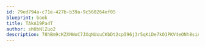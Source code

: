 ```yaml
---
id: 79ed794a-c71e-427b-b39a-9c560264ef05
blueprint: book
title: TAkA19Pa4T
author: sh0bNlZuo2
description: 78hBm9cKZXNWoC7JXqNUxuCKbDt2cpI96j3r5qKiDe7kO1PKV4eONh8siA3xX7u8doKLzVY34rEeb8jKfcThrhOGzmoBp4FlNPEP
---
```

